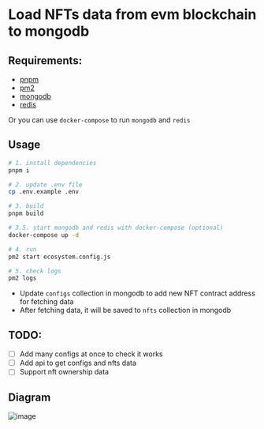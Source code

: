 # Load NFTs data from evm blockchain to mongodb

## Requirements:

- [pnpm](https://pnpm.io/installation)
- [pm2](https://pm2.keymetrics.io/docs/usage/quick-start/)
- [mongodb](https://docs.mongodb.com/manual/installation/)
- [redis](https://redis.io/topics/quickstart)

Or you can use `docker-compose` to run `mongodb` and `redis`

## Usage

```bash
# 1. install dependencies
pnpm i

# 2. update .env file
cp .env.example .env

# 3. build
pnpm build

# 3.5. start mongodb and redis with docker-compose (optional)
docker-compose up -d

# 4. run
pm2 start ecosystem.config.js

# 5. check logs
pm2 logs
```

- Update `configs` collection in mongodb to add new NFT contract address for fetching data
- After fetching data, it will be saved to `nfts` collection in mongodb

## TODO:
- [ ] Add many configs at once to check it works
- [ ] Add api to get configs and nfts data
- [ ] Support nft ownership data

## Diagram

![image](https://github.com/letieu/nft-indexer/assets/53562817/ea45ef07-f8f7-40c0-846d-26ec502c10f3)

